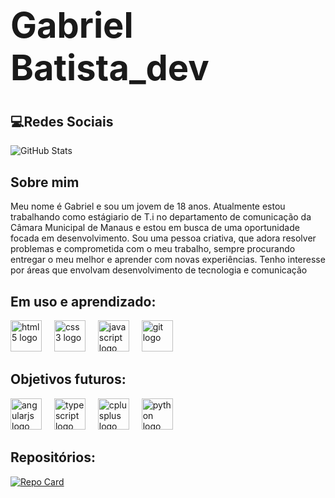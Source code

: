 <h1 style="font-size: 4em;">Gabriel Batista_dev</h1> 





## 💻Redes Sociais


![GitHub Stats](https://github-readme-stats.vercel.app/api?username=GabrielBat1staa&theme=transparent&bg_color=000&border_color=29df16&show_icons=true&icon_color=29df16&title_color=E94D5F&text_color=FFF)
## Sobre mim
Meu nome é Gabriel e sou um jovem de 18 anos. Atualmente estou trabalhando como estágiario de T.i no departamento de comunicação da Câmara Municipal de Manaus e estou em busca de uma oportunidade focada em desenvolvimento. Sou uma pessoa criativa, que adora resolver problemas e comprometida com o meu trabalho, sempre procurando entregar o meu melhor e aprender com novas experiências. Tenho interesse por áreas que envolvam desenvolvimento de tecnologia e comunicação
## Em uso e aprendizado:
<div align="left">
  <img src="https://cdn.jsdelivr.net/gh/devicons/devicon/icons/html5/html5-original.svg" height="50" alt="html5 logo"  />
  <img width="12" />
  <img src="https://cdn.jsdelivr.net/gh/devicons/devicon/icons/css3/css3-original.svg" height="50" alt="css3 logo"  />
  <img width="12" />
  <img src="https://cdn.jsdelivr.net/gh/devicons/devicon/icons/javascript/javascript-original.svg" height="50" alt="javascript logo"  />
  <img width="12" />
  <img src="https://cdn.jsdelivr.net/gh/devicons/devicon/icons/git/git-original.svg" height="50" alt="git logo"  />
  <img width="12" />
</div>

## Objetivos futuros:
<div align="left">
  <img src="https://cdn.jsdelivr.net/gh/devicons/devicon/icons/angularjs/angularjs-original.svg" height="50" alt="angularjs logo"  />
  <img width="12" />
  <img src="https://cdn.jsdelivr.net/gh/devicons/devicon/icons/typescript/typescript-original.svg" height="50" alt="typescript logo"  />
  <img width="12" />
  <img src="https://cdn.jsdelivr.net/gh/devicons/devicon/icons/cplusplus/cplusplus-original.svg" height="50" alt="cplusplus logo"  />
  <img width="12" />
  <img src="https://cdn.jsdelivr.net/gh/devicons/devicon/icons/python/python-original.svg" height="50" alt="python logo"  />
</div>

## Repositórios:

[![Repo Card](https://github-readme-stats.vercel.app/api/pin/?username=GabrielBat1staa&repo=dio-lab-open-source&bg_color=000&border_color=30A3DC&show_icons=true&icon_color=30A3DC&title_color=E94D5F&text_color=FFF)](https://github.com/GabrielBat1staa/dio-lab-open-source)



